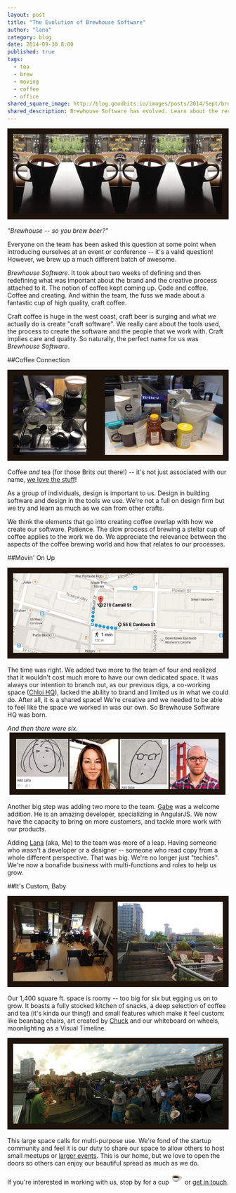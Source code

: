```yaml
---
layout: post
title: "The Evolution of Brewhouse Software"
author: "lana"
category: blog
date: 2014-09-30 8:00
published: true
tags:
  - tea
  - brew
  - moving
  - coffee
  - office
shared_square_image: http://blog.goodbits.io/images/posts/2014/Sept/brewsquare.jpg
shared_description: Brewhouse Software has evolved. Learn about the recent changes that are making us bubble with joy!
---
```


<p>
  <img class="img-responsive" alt="tea that looks like coffee" src="/images/posts/2014/Sept/coff.jpg">
</p>

*"Brewhouse -- so you brew beer?"*

Everyone on the team has been asked this question at some point when introducing ourselves at an event or conference -- it's a valid question! However, we brew up a much different batch of awesome.

*Brewhouse Software*. It took about two weeks of defining and then redefining what was important about the brand and the creative process attached to it. The notion of coffee kept coming up. Code and coffee. Coffee and creating. And within the team, the fuss we made about a fantastic cup of high quality, craft coffee.

<!-- break -->

Craft coffee is huge in the west coast, craft beer is surging and what *we* actually do is create "craft software". We really care about the tools used, the process to create the software and the people that we work with. Craft implies care and quality. So naturally, the perfect name for us was *Brewhouse Software*.


##Coffee Connection

<p>
  <img class="img-responsive" alt="coffee tools used" src="/images/posts/2014/Sept/coffee-tools.jpg">
</p>

Coffee *and* tea (for those Brits out there!) -- it's not just associated with our name, [we love the stuff](https://vimeo.com/101646332)!

As a group of individuals, design is important to us. Design in building software and design in the tools we use. We're not a full on design firm but we try and learn as much as we can from other crafts.

We think the elements that go into creating coffee overlap with how we create our software. Patience. The slow process of brewing a stellar cup of coffee applies to the work we do. We appreciate the relevance between the aspects of the coffee brewing world and how that relates to our processes.

##Movin' On Up

<p>
  <img class="img-responsive" alt="Map of location" src="/images/posts/2014/Sept/map.jpg">
</p>

The time was right. We added two more to the team of four and realized that it wouldn't cost much more to have our own dedicated space.  It was always our intention to branch out, as our previous digs, a co-working space ([Chloi HQ](http://chloi.io/)), lacked the ability to brand and limited us in what we could do. After all, it is a shared space! We're creative and we needed to be able to feel like the space we worked in was our own. So Brewhouse Software HQ was born.

*And then there were six.*
<img class="img-responsive" alt="Gabe face and Lana face" src="/images/posts/2014/Sept/gabe-me.png">

Another big step was adding two more to the team. [Gabe](https://twitter.com/gabescholz) was a welcome addition. He is an amazing developer, specializing in AngularJS. We now have the capacity to bring on more customers, and tackle more work with our products.

Adding [Lana](https://twitter.com/MsTopham) (aka, Me) to the team was more of a leap. Having someone who wasn't a developer or a designer -- someone who read copy from a whole different perspective. That was big. We're no longer just "techies". We're now a bonafide business with multi-functions and roles to help us grow.

##It's Custom, Baby

<p>
  <img class="img-responsive" alt="Brewhouse HQ office view" src="/images/posts/2014/Sept/office.jpg">
</p>

Our 1,400 square ft. space is roomy -- too big for six but egging us on to grow. It boasts a fully stocked kitchen of snacks, a deep selection of coffee and tea (it's kinda our thing!) and small features which make it feel custom: like beanbag chairs, art created by [Chuck](https://twitter.com/ChuckBergeron) and our whiteboard on wheels, moonlighting as a Visual Timeline.

<p>
  <img class="img-responsive" alt="Vanruby event" src="/images/posts/2014/Sept/vanruby.jpg">
</p>

This large space calls for multi-purpose use. We're fond of the startup community and feel it is our duty to share our space to allow others to host small meetups or [larger events](http://vanruby.org/2014-heroes.html). This is our home, but we love to open the doors so others can enjoy our beautiful spread as much as we do.


If you're interested in working with us, stop by for a cup ![](/images/posts/2014/Sept/coffee-emoji.png) or [get in touch](http://brewhouse.io/#contact).
